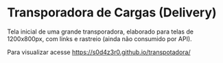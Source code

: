 # Transporadora de Cargas (Delivery)

Tela inicial de uma grande transporadora, elaborado para telas de 1200x800px, 
com links e rastreio (ainda não consumido por API).

Para visualizar acesse https://s0d4z3r0.github.io/transpotadora/
